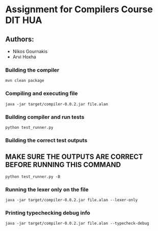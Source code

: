 # Assignment for Compilers Course DIT HUA

## Authors:

- Nikos Gournakis
- Arvi Hoxha

### Building the compiler

``mvn clean package``

### Compiling and executing file

``java -jar target/compiler-0.0.2.jar file.alan``

### Building compiler and run tests

``python test_runner.py``

### Building the correct test outputs

## MAKE SURE THE OUTPUTS ARE CORRECT BEFORE RUNNING THIS COMMAND

``python test_runner.py -B``

### Running the lexer only on the file

``java -jar target/compiler-0.0.2.jar file.alan --lexer-only``

### Printing typechecking debug info

``java -jar target/compiler-0.0.2.jar file.alan --typecheck-debug``